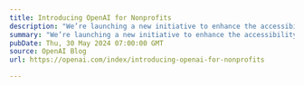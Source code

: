 ```yaml
---
title: Introducing OpenAI for Nonprofits
description: "We’re launching a new initiative to enhance the accessibility of our tools for nonprofit organizations, including discounted rates for ChatGPT Team and Enterprise."
summary: "We’re launching a new initiative to enhance the accessibility of our tools for nonprofit organizations, including discounted rates for ChatGPT Team and Enterprise."
pubDate: Thu, 30 May 2024 07:00:00 GMT
source: OpenAI Blog
url: https://openai.com/index/introducing-openai-for-nonprofits

---
```


